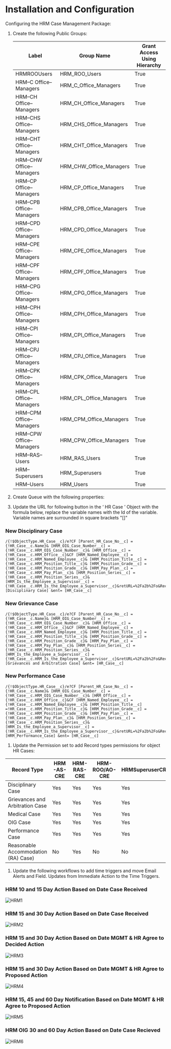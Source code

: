 # Installation and Configuration

Configuring the HRM Case Management Package:

1. Create the following Public Groups:

   | Label                   | Group Name              | Grant Access Using Hierarchy |
   | ----------------------- | ----------------------- | ---------------------------- |
   | HRMROOUsers             | HRM_ROO_Users           | True                         |
   | HRM–C Office–Managers   | HRM_C_Office_Managers   | True                         |
   | HRM–CH Office–Managers  | HRM_CH_Office_Managers  | True                         |
   | HRM–CHS Office–Managers | HRM_CHS_Office_Managers | True                         |
   | HRM–CHT Office–Managers | HRM_CHT_Office_Managers | True                         |
   | HRM–CHW Office–Managers | HRM_CHW_Office_Managers | True                         |
   | HRM–CP Office–Managers  | HRM_CP_Office_Managers  | True                         |
   | HRM–CPB Office–Managers | HRM_CPB_Office_Managers | True                         |
   | HRM–CPD Office–Managers | HRM_CPD_Office_Managers | True                         |
   | HRM–CPE Office–Managers | HRM_CPE_Office_Managers | True                         |
   | HRM–CPF Office–Managers | HRM_CPF_Office_Managers | True                         |
   | HRM–CPG Office–Managers | HRM_CPG_Office_Managers | True                         |
   | HRM–CPH Office–Managers | HRM_CPH_Office_Managers | True                         |
   | HRM–CPI Office–Managers | HRM_CPI_Office_Managers | True                         |
   | HRM–CPJ Office–Managers | HRM_CPJ_Office_Managers | True                         |
   | HRM–CPK Office–Managers | HRM_CPK_Office_Managers | True                         |
   | HRM–CPL Office–Managers | HRM_CPL_Office_Managers | True                         |
   | HRM–CPM Office–Managers | HRM_CPM_Office_Managers | True                         |
   | HRM–CPW Office–Managers | HRM_CPW_Office_Managers | True                         |
   | HRM–RAS–Users           | HRM_RAS_Users           | True                         |
   | HRM–Superusers          | HRM_Superusers          | True                         |
   | HRM–Users               | HRM_Users               | True                         |

1. Create Queue with the following properties:
1. Update the URL for following button in the ‘ HR Case ’ Object with the formula below,
   replace the variable names with the Id of the variable. Variable names are surrounded in square brackets "[]"

### New Disciplinary Case

```apex
/{!$ObjectType.HR_Case__c}/e?CF [Parent_HR_Case_No__c] ={!HR_Case__c.Name}& [HRM_OIG_Case_Number__c] ={!HR_Case__c.HRM_OIG_Case_Number__c}& [HRM_Office__c] ={!HR_Case__c.HRM_Office__c}&CF [HRM_Named_Employee__c] ={!HR_Case__c.HRM_Named_Employee__c}& [HRM_Position_Title__c] ={!HR_Case__c.HRM_Position_Title__c}& [HRM_Position_Grade__c] ={!HR_Case__c.HRM_Position_Grade__c}& [HRM_Pay_Plan__c] ={!HR_Case__c.HRM_Pay_Plan__c}& [HRM_Position_Series__c] ={!HR_Case__c.HRM_Position_Series__c}& [HRM_Is_the_Employee_a_Supervisor__c] ={!HR_Case__c.HRM_Is_the_Employee_a_Supervisor__c}&retURL=%2Fa2b%2Fo&RecordType= [Disciplinary Case] &ent= [HR_Case__c]
```

### New Grievance Case

```apex
/{!$ObjectType.HR_Case__c}/e?CF [Parent_HR_Case_No__c] ={!HR_Case__c.Name}& [HRM_OIG_Case_Number__c] ={!HR_Case__c.HRM_OIG_Case_Number__c}& [HRM_Office__c] ={!HR_Case__c.HRM_Office__c}&CF [HRM_Named_Employee__c] ={!HR_Case__c.HRM_Named_Employee__c}& [HRM_Position_Title__c] ={!HR_Case__c.HRM_Position_Title__c}& [HRM_Position_Grade__c] ={!HR_Case__c.HRM_Position_Grade__c}& [HRM_Pay_Plan__c] ={!HR_Case__c.HRM_Pay_Plan__c}& [HRM_Position_Series__c] ={!HR_Case__c.HRM_Position_Series__c}& [HRM_Is_the_Employee_a_Supervisor__c] ={!HR_Case__c.HRM_Is_the_Employee_a_Supervisor__c}&retURL=%2Fa2b%2Fo&RecordType= [Grievances and Arbitration Case] &ent= [HR_Case__c]
```

### New Performance Case

```apex
/{!$ObjectType.HR_Case__c}/e?CF [Parent_HR_Case_No__c] ={!HR_Case__c.Name}& [HRM_OIG_Case_Number__c] ={!HR_Case__c.HRM_OIG_Case_Number__c}& [HRM_Office__c] ={!HR_Case__c.HRM_Office__c}&CF [HRM_Named_Employee__c] ={!HR_Case__c.HRM_Named_Employee__c}& [HRM_Position_Title__c] =!HR_Case__c.HRM_Position_Title__c}& [HRM_Position_Grade__c] ={!HR_Case__c.HRM_Position_Grade__c}& [HRM_Pay_Plan__c] ={!HR_Case__c.HRM_Pay_Plan__c}& [HRM_Position_Series__c] ={!HR_Case__c.HRM_Position_Series__c}& [HRM_Is_the_Employee_a_Supervisor__c] ={!HR_Case__c.HRM_Is_the_Employee_a_Supervisor__c}&retURL=%2Fa2b%2Fo&RecordType= [HRM_Performance_Case] &ent= [HR_Case__c]
```

1. Update the Permission set to add Record types permissions for object HR Cases:

| Record Type                         | HRM-AS-CRE | HRM-RAS-CRE | HRM-ROO/AO-CRE | HRMSuperuserCRE |
| ----------------------------------- | ---------- | ----------- | -------------- | --------------- |
| Disciplinary Case                   | Yes        | Yes         | Yes            | Yes             |
| Grievances and Arbitration Case     | Yes        | Yes         | Yes            | Yes             |
| Medical Case                        | Yes        | Yes         | Yes            | Yes             |
| OIG Case                            | Yes        | Yes         | Yes            | Yes             |
| Performance Case                    | Yes        | Yes         | Yes            | Yes             |
| Reasonable Accommodation (RA) Case) | No         | Yes         | No             | No              |

1. Update the following workflows to add time triggers and move Email Alerts and Field. Updates from Immediate Action to the Time Triggers.

### HRM 10 and 15 Day Action Based on Date Case Received

![HRM1](img/HRM1.png)

### HRM 15 and 30 Day Action Based on Date Case Received

![HRM2](img/HRM2.png)

### HRM 15 and 30 Day Action Based on Date MGMT & HR Agree to Decided Action

![HRM3](img/HRM3.png)

### HRM 15 and 30 Day Action Based on Date MGMT & HR Agree to Proposed Action

![HRM4](img/HRM4.png)

### HRM 15, 45 and 60 Day Notification Based on Date MGMT & HR Agree to Proposed Action

![HRM5](img/HRM5.png)

### HRM OIG 30 and 60 Day Action Based on Date Case Recieved

![HRM6](img/HRM6.png)
